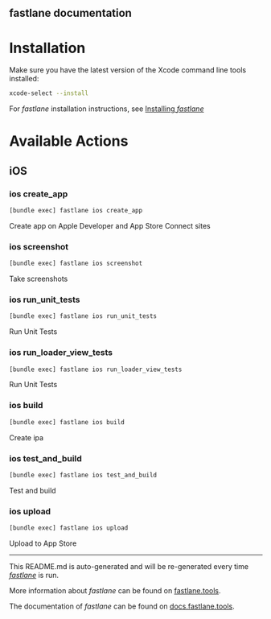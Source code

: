 fastlane documentation
----

# Installation

Make sure you have the latest version of the Xcode command line tools installed:

```sh
xcode-select --install
```

For _fastlane_ installation instructions, see [Installing _fastlane_](https://docs.fastlane.tools/#installing-fastlane)

# Available Actions

## iOS

### ios create_app

```sh
[bundle exec] fastlane ios create_app
```

Create app on Apple Developer and App Store Connect sites

### ios screenshot

```sh
[bundle exec] fastlane ios screenshot
```

Take screenshots

### ios run_unit_tests

```sh
[bundle exec] fastlane ios run_unit_tests
```

Run Unit Tests

### ios run_loader_view_tests

```sh
[bundle exec] fastlane ios run_loader_view_tests
```

Run Unit Tests

### ios build

```sh
[bundle exec] fastlane ios build
```

Create ipa

### ios test_and_build

```sh
[bundle exec] fastlane ios test_and_build
```

Test and build

### ios upload

```sh
[bundle exec] fastlane ios upload
```

Upload to App Store

----

This README.md is auto-generated and will be re-generated every time [_fastlane_](https://fastlane.tools) is run.

More information about _fastlane_ can be found on [fastlane.tools](https://fastlane.tools).

The documentation of _fastlane_ can be found on [docs.fastlane.tools](https://docs.fastlane.tools).
